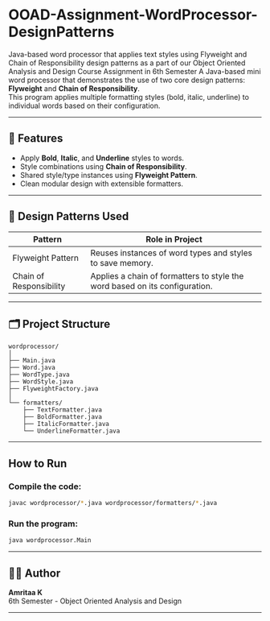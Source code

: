 # OOAD-Assignment-WordProcessor-DesignPatterns
Java-based word processor that applies text styles using Flyweight and Chain of Responsibility design patterns as a part of our Object Oriented Analysis and Design Course Assignment in 6th Semester
A Java-based mini word processor that demonstrates the use of two core design patterns: **Flyweight** and **Chain of Responsibility**.  
This program applies multiple formatting styles (bold, italic, underline) to individual words based on their configuration.

---

## 📌 Features

- Apply **Bold**, **Italic**, and **Underline** styles to words.
- Style combinations using **Chain of Responsibility**.
- Shared style/type instances using **Flyweight Pattern**.
- Clean modular design with extensible formatters.

---

## 🧠 Design Patterns Used

| Pattern                  | Role in Project |
|--------------------------|-----------------|
| Flyweight Pattern        | Reuses instances of word types and styles to save memory. |
| Chain of Responsibility  | Applies a chain of formatters to style the word based on its configuration. |

---

## 🗂️ Project Structure

```
wordprocessor/
│
├── Main.java
├── Word.java
├── WordType.java
├── WordStyle.java
├── FlyweightFactory.java
│
└── formatters/
    ├── TextFormatter.java
    ├── BoldFormatter.java
    ├── ItalicFormatter.java
    └── UnderlineFormatter.java
```

---

## How to Run

### Compile the code:
```bash
javac wordprocessor/*.java wordprocessor/formatters/*.java
```

### Run the program:
```bash
java wordprocessor.Main
```

---

## 👩‍💻 Author

**Amritaa K**   
6th Semester - Object Oriented Analysis and Design

---
